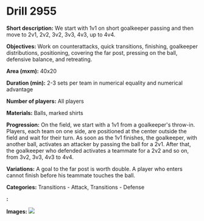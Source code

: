 # Drill 2955

**Short description:**
We start with 1v1 on short goalkeeper passing and then move to 2v1, 2v2, 3v2, 3v3, 4v3, up to 4v4.

**Objectives:**
Work on counterattacks, quick transitions, finishing, goalkeeper distributions, positioning, covering the far post, pressing on the ball, defensive balance, and retreating.

**Area (mxm):**
40x20

**Duration (min):**
2-3 sets per team in numerical equality and numerical advantage

**Number of players:**
All players

**Materials:**
Balls, marked shirts

**Progression:**
On the field, we start with a 1v1 from a goalkeeper's throw-in. Players, each team on one side, are positioned at the center outside the field and wait for their turn. As soon as the 1v1 finishes, the goalkeeper, with another ball, activates an attacker by passing the ball for a 2v1. After that, the goalkeeper who defended activates a teammate for a 2v2 and so on, from 3v2, 3v3, 4v3 to 4v4.

**Variations:**
A goal to the far post is worth double. A player who enters cannot finish before his teammate touches the ball.

**Categories:**
Transitions - Attack, Transitions - Defense

**:**


**Images:**
![](https://www.coachingfutsal.com/\images\0da24568-ac27-4820-8ebf-1491e98aa534_323.png)

